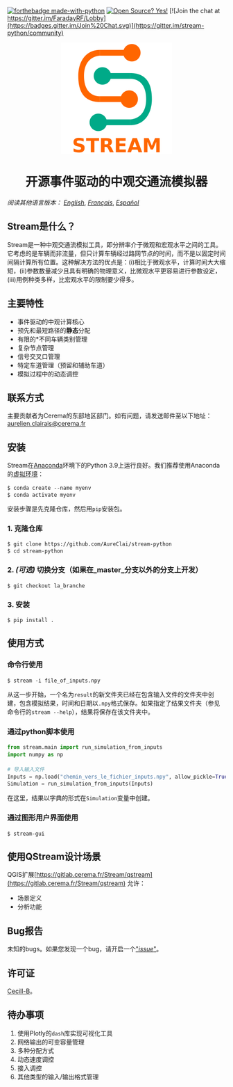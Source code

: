 [![forthebadge made-with-python](http://ForTheBadge.com/images/badges/made-with-python.svg)](https://www.python.org/)
[![Open Source? Yes!](https://badgen.net/badge/Open%20Source%20%3F/Yes%21/blue?icon=github)](https://github.com/Naereen/badges/)
[![Join the chat at https://gitter.im/FaradayRF/Lobby](https://badges.gitter.im/Join%20Chat.svg)](https://gitter.im/stream-python/community)

<p align="center">
  <img src="https://github.com/AureClai/stream-python/blob/master/img/logo_plus_name.png" width=256 height=256/>
</p>

<h1 align="center">开源事件驱动的中观交通流模拟器</h1>

_阅读其他语言版本：_ _[English](https://github.com/AureClai/stream-python/blob/master/README.en.md)_, _[Français](https://github.com/AureClai/stream-python/blob/master/README.md)_, _[Español](https://github.com/AureClai/stream-python/blob/master/README.es.md)_

## Stream是什么？

Stream是一种中观交通流模拟工具，即分辨率介于微观和宏观水平之间的工具。它考虑的是车辆而非流量，但只计算车辆经过路网节点的时间，而不是以固定时间间隔计算所有位置。这种解决方法的优点是：(i)相比于微观水平，计算时间大大缩短，(ii)参数数量减少且具有明确的物理意义，比微观水平更容易进行参数设定，(iii)用例种类多样，比宏观水平的限制要少得多。

## 主要特性

- 事件驱动的中观计算核心
- 预先和最短路径的**静态**分配
- 有限的*不同车辆类别管理
- 复杂节点管理
- 信号交叉口管理
- 特定车道管理（预留和辅助车道）
- 模拟过程中的动态调控

## 联系方式

主要贡献者为Cerema的东部地区部门。如有问题，请发送邮件至以下地址：aurelien.clairais@cerema.fr

## 安装

Stream在[Anaconda](https://www.anaconda.com/distribution/)环境下的Python 3.9上运行良好。我们推荐使用Anaconda的[虚拟环境](https://docs.conda.io/projects/conda/en/latest/user-guide/tasks/manage-environments.html)：

```console
$ conda create --name myenv
$ conda activate myenv
```

安装步骤是先克隆仓库，然后用`pip`安装包。

### 1. 克隆仓库

```console
$ git clone https://github.com/AureClai/stream-python
$ cd stream-python
```

### 2. _(可选)_ 切换分支（如果在_master_分支以外的分支上开发）

```console
$ git checkout la_branche
```

### 3. 安装

```console
$ pip install .
```

## 使用方式

### 命令行使用

```console
$ stream -i file_of_inputs.npy
```

从这一步开始，一个名为`result`的新文件夹已经在包含输入文件的文件夹中创建，包含模拟结果，时间和日期以`.npy`格式保存。如果指定了结果文件夹（参见命令行的`stream --help`），结果将保存在该文件夹中。

### 通过python脚本使用

```python
from stream.main import run_simulation_from_inputs
import numpy as np

# 导入输入文件
Inputs = np.load("chemin_vers_le_fichier_inputs.npy", allow_pickle=True).item()
Simulation = run_simulation_from_inputs(Inputs)
```

在这里，结果以字典的形式在`Simulation`变量中创建。

### 通过图形用户界面使用

```console
$ stream-gui
```

## 使用QStream设计场景

QGIS扩展[https://gitlab.cerema.fr/Stream/qstream](https://gitlab.cerema.fr/Stream/qstream) 允许：

- 场景定义
- 分析功能

## Bug报告

未知的bugs。如果您发现一个bug，请开启一个["_issue_"](https://github.com/AureClai/stream-python/issues/new)。

## 许可证

[Cecill-B](http://www.cecill.info/licences/Licence_CeCILL-B_V1-fr.html)。

## 待办事项

1. 使用Plotly的`dash`库实现可视化工具
2. 网络输出的可变容量管理
3. 多种分配方式
4. 动态速度调控
5. 接入调控
6. 其他类型的输入/输出格式管理

